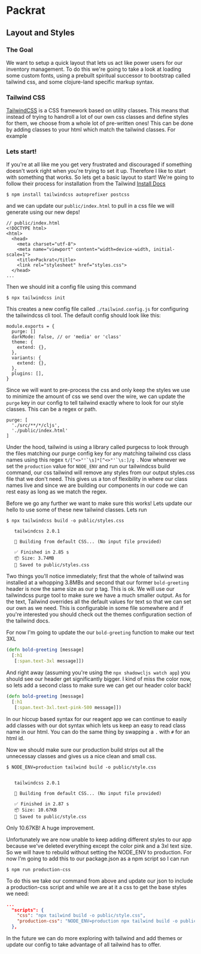 # Packrat

## Layout and Styles

### The Goal
 We want to setup a quick layout that lets us act like power users for our inventory management. To do this we're going to take a look at loading some custom fonts, using a prebuilt spiritual successor to bootstrap called tailwind css, and some clojure-land specific markup syntax.

### Tailwind CSS
[TailwindCSS](https://tailwindcss.com/) is a CSS framework based on utility classes. This means that instead of trying to handroll a lot of our own css classes and define styles for them, we choose from a whole lot of pre-written ones! This can be done by adding classes to your html which match the tailwind classes. For example

### Lets start!
If you're at all like me you get very frustrated and discouraged if something doesn't work right when you're trying to set it up. Therefore I like to start with something that works. So lets get a basic layout to start! We're going to follow their process for installation from the Tailwind [Install Docs](https://tailwindcss.com/docs/installation#installing-tailwind-as-a-post-css-plugin)
```
$ npm install tailwindcss autoprefixer postcss
```
and we can update our `public/index.html` to pull in a css file we will generate using our new deps!
```
// public/index.html
<!DOCTYPE html>
<html>
  <head>
    <meta charset="utf-8">
    <meta name="viewport" content="width=device-width, initial-scale=1">
    <title>Packrat</title>
    <link rel="stylesheet" href="styles.css">
  </head>
...
```

Then we should init a config file using this command
```
$ npx tailwindcss init
```
This creates a new config file called `./tailwind.config.js` for configuring the tailwindcss cli tool. The default config should look like this:
```
module.exports = {
  purge: []
  darkMode: false, // or 'media' or 'class'
  theme: {
    extend: {},
  },
  variants: {
    extend: {},
  },
  plugins: [],
}
```

Since we will want to pre-process the css and only keep the styles we use to minimize the amount of css we
send over the wire, we can update the `purge` key in our config to tell tailwind exactly where to look for our style classes.
This can be a regex or path.
```
purge: [
  './src/**/*/cljs',
  './public/index.html'
]
```
Under the hood, tailwind is using a library called purgecss to look through the files matching our purge config key for any matching tailwind css class
names using this regex ```t/[^<>"'`\s]*[^<>"'`\s:]/g ```. Now whenever we set the `production` value for `NODE_ENV` and run our tailwindcss build command,
our css tailwind will remove any styles from our output styles.css file that we don't need. This gives us a ton of flexibility in where our class names live and since
we are building our components in our code we can rest easy as long as we match the regex.

Before we go any further we want to make sure this works! Lets update our hello to use some of these new tailwind
classes. Lets run
```
$ npx tailwindcss build -o public/styles.css

   tailwindcss 2.0.1

   🚀 Building from default CSS... (No input file provided)

   ✅ Finished in 2.85 s
   📦 Size: 3.74MB
   💾 Saved to public/styles.css
```
Two things you'll notice immediately; first that the whole of tailwind was installed at a whopping 3.8MBs and second that
our former `bold-greeting` header is now the same size as our p tag. This is ok. We will use our tailwindcss purge tool to make sure we
have a much smaller output. As for the text, Tailwind overrides all the default
values for text so that we can set our own as we need. This is configurable in some file somewhere and if you're
interested you should check out the themes configuration section of the tailwind docs.

For now I'm going to update the our `bold-greeting` function to make our text 3XL
```clojure
(defn bold-greeting [message]
  [:h1
   [:span.text-3xl message]])
```
And right away (assuming you're using the `npx shadowcljs watch app`) you should see our header get significantly
bigger. I kind of miss the color now, so lets add a second class to make sure we can get our header color back!
```clojure
(defn bold-greeting [message]
  [:h1
   [:span.text-3xl.text-pink-500 message]])
```
In our hiccup based syntax for our reagent app we can continue to easily add classes with our dot syntax which lets us
keep an easy to read class name in our html. You can do the same thing by swapping a `.` with `#` for an html id.

Now we should make sure our production build strips out all the unnecessay classes and gives us a nice clean and small
css.
```
$ NODE_ENV=production tailwind build -o public/style.css


   tailwindcss 2.0.1

   🚀 Building from default CSS... (No input file provided)

   ✅ Finished in 2.87 s
   📦 Size: 10.67KB
   💾 Saved to public/style.css

```
Only 10.67KB! A huge improvement.

Unfortunately we are now unable to keep adding different styles to our app because we've
deleted everything except the color pink and a 3xl text size. So we will have to rebuild without setting the NODE_ENV to
production. For now I'm going to add this to our package.json as a npm script so I can run
```
$ npm run production-css
```
To do this we take our command from above and update our json to include a production-css script and while we are at it
a css to get the base styles we need:
```json
...
  "scripts": {
    "css": "npx tailwind build -o public/style.css",
    "production-css": "NODE_ENV=production npx tailwind build -o public/style.css"
  },
```

In the future we can do more exploring with tailwind and add themes or update our config to take advantage of all
tailwind has to offer.
